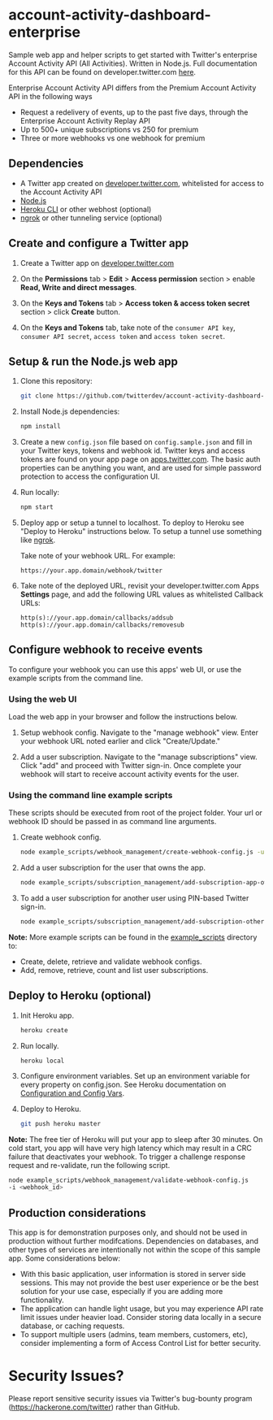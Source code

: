 # account-activity-dashboard-enterprise

Sample web app and helper scripts to get started with Twitter's enterprise Account Activity API (All Activities). Written in Node.js. Full documentation for this API can be found on developer.twitter.com [here](https://developer.twitter.com/en/docs/accounts-and-users/subscribe-account-activity/overview).

Enterprise Account Activity API differs from the Premium Account Activity API in the following ways
* Request a redelivery of events, up to the past five days, through the Enterprise Account Activity Replay API
* Up to 500+ unique subscriptions vs 250 for premium
* Three or more webhooks vs one webhook for premium

## Dependencies

* A Twitter app created on [developer.twitter.com](https://developer.twitter.com/en/apps), whitelisted for access to the Account Activity API
* [Node.js](https://nodejs.org)
* [Heroku CLI](https://devcenter.heroku.com/articles/heroku-cli) or other webhost (optional)
* [ngrok](https://ngrok.com/) or other tunneling service (optional)

## Create and configure a Twitter app

1. Create a Twitter app on [developer.twitter.com](https://developer.twitter.com/en/apps)

2. On the **Permissions** tab > **Edit** > **Access permission** section > enable **Read, Write and direct messages**.

3. On the **Keys and Tokens** tab > **Access token & access token secret** section > click **Create** button.

4. On the **Keys and Tokens** tab, take note of the `consumer API key`, `consumer API secret`, `access token` and `access token secret`.

## Setup & run the Node.js web app

1. Clone this repository:

    ```bash
    git clone https://github.com/twitterdev/account-activity-dashboard-enterprise.git
    ```

2. Install Node.js dependencies:

    ```bash
    npm install
    ```

3. Create a new `config.json` file based on `config.sample.json` and fill in your Twitter keys, tokens and webhook id. Twitter keys and access tokens are found on your app page on [apps.twitter.com](https://apps.twitter.com/). The basic auth properties can be anything you want, and are used for simple password protection to access the configuration UI.

4. Run locally:

    ```bash
    npm start
    ```

5. Deploy app or setup a tunnel to localhost. To deploy to Heroku see "Deploy to Heroku" instructions below. To setup a tunnel use something like [ngrok](https://ngrok.com/).

    Take note of your webhook URL. For example:

    ```text
    https://your.app.domain/webhook/twitter
    ```

6. Take note of the deployed URL, revisit your developer.twitter.com Apps **Settings** page, and add the following URL values as whitelisted Callback URLs:

    ```text
    http(s)://your.app.domain/callbacks/addsub
    http(s)://your.app.domain/callbacks/removesub
    ```

## Configure webhook to receive events

To configure your webhook you can use this apps' web UI, or use the example scripts from the command line.

### Using the web UI

Load the web app in your browser and follow the instructions below.

1. Setup webhook config. Navigate to the "manage webhook" view. Enter your webhook URL noted earlier and click "Create/Update."

2. Add a user subscription. Navigate to the "manage subscriptions" view. Click "add" and proceed with Twitter sign-in. Once complete your webhook will start to receive account activity events for the user.

### Using the command line example scripts

These scripts should be executed from root of the project folder. Your url or webhook ID should be passed in as command line arguments.

1. Create webhook config.

    ```bash
    node example_scripts/webhook_management/create-webhook-config.js -u <url>
    ```

2. Add a user subscription for the user that owns the app.

    ```bash
    node example_scripts/subscription_management/add-subscription-app-owner.js
    ```

3. To add a user subscription for another user using PIN-based Twitter sign-in.

    ```bash
    node example_scripts/subscription_management/add-subscription-other-user.js
    ```

**Note:** More example scripts can be found in the [example_scripts](example_scripts) directory to:

* Create, delete, retrieve and validate webhook configs.
* Add, remove, retrieve, count and list user subscriptions.

## Deploy to Heroku (optional)

1. Init Heroku app.

    ```bash
    heroku create
    ```

2. Run locally.

    ```text
    heroku local
    ```

3. Configure environment variables. Set up an environment variable for every property on config.json. See Heroku documentation on [Configuration and Config Vars](https://devcenter.heroku.com/articles/config-vars).

4. Deploy to Heroku.

    ```bash
    git push heroku master
    ```

**Note:** The free tier of Heroku will put your app to sleep after 30 minutes. On cold start, you app will have very high latency which may result in a CRC failure that deactivates your webhook. To trigger a challenge response request and re-validate, run the following script.

```bash
node example_scripts/webhook_management/validate-webhook-config.js 
-i <webhook_id>
```

## Production considerations

This app is for demonstration purposes only, and should not be used in production without further modifcations. Dependencies on databases, and other types of services are intentionally not within the scope of this sample app. Some considerations below:

* With this basic application, user information is stored in server side sessions. This may not provide the best user experience or be the best solution for your use case, especially if you are adding more functionality.
* The application can handle light usage, but you may experience API rate limit issues under heavier load. Consider storing data locally in a secure database, or caching requests.
* To support multiple users (admins, team members, customers, etc), consider implementing a form of Access Control List for better security.

# Security Issues?
Please report sensitive security issues via Twitter's bug-bounty program (https://hackerone.com/twitter) rather than GitHub.

